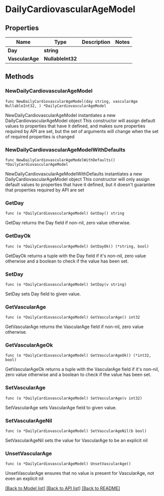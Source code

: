# DailyCardiovascularAgeModel

## Properties

Name | Type | Description | Notes
------------ | ------------- | ------------- | -------------
**Day** | **string** |  | 
**VascularAge** | **NullableInt32** |  | 

## Methods

### NewDailyCardiovascularAgeModel

`func NewDailyCardiovascularAgeModel(day string, vascularAge NullableInt32, ) *DailyCardiovascularAgeModel`

NewDailyCardiovascularAgeModel instantiates a new DailyCardiovascularAgeModel object
This constructor will assign default values to properties that have it defined,
and makes sure properties required by API are set, but the set of arguments
will change when the set of required properties is changed

### NewDailyCardiovascularAgeModelWithDefaults

`func NewDailyCardiovascularAgeModelWithDefaults() *DailyCardiovascularAgeModel`

NewDailyCardiovascularAgeModelWithDefaults instantiates a new DailyCardiovascularAgeModel object
This constructor will only assign default values to properties that have it defined,
but it doesn't guarantee that properties required by API are set

### GetDay

`func (o *DailyCardiovascularAgeModel) GetDay() string`

GetDay returns the Day field if non-nil, zero value otherwise.

### GetDayOk

`func (o *DailyCardiovascularAgeModel) GetDayOk() (*string, bool)`

GetDayOk returns a tuple with the Day field if it's non-nil, zero value otherwise
and a boolean to check if the value has been set.

### SetDay

`func (o *DailyCardiovascularAgeModel) SetDay(v string)`

SetDay sets Day field to given value.


### GetVascularAge

`func (o *DailyCardiovascularAgeModel) GetVascularAge() int32`

GetVascularAge returns the VascularAge field if non-nil, zero value otherwise.

### GetVascularAgeOk

`func (o *DailyCardiovascularAgeModel) GetVascularAgeOk() (*int32, bool)`

GetVascularAgeOk returns a tuple with the VascularAge field if it's non-nil, zero value otherwise
and a boolean to check if the value has been set.

### SetVascularAge

`func (o *DailyCardiovascularAgeModel) SetVascularAge(v int32)`

SetVascularAge sets VascularAge field to given value.


### SetVascularAgeNil

`func (o *DailyCardiovascularAgeModel) SetVascularAgeNil(b bool)`

 SetVascularAgeNil sets the value for VascularAge to be an explicit nil

### UnsetVascularAge
`func (o *DailyCardiovascularAgeModel) UnsetVascularAge()`

UnsetVascularAge ensures that no value is present for VascularAge, not even an explicit nil

[[Back to Model list]](../README.md#documentation-for-models) [[Back to API list]](../README.md#documentation-for-api-endpoints) [[Back to README]](../README.md)


